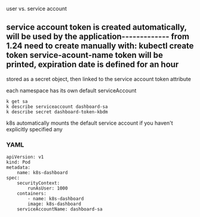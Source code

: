user vs. service account

service account token is created automatically, will be used by the application-------------
from 1.24 need to create manually with:
kubectl create token service-acount-name
token will be printed, expiration date is defined for an hour
--------------
stored as a secret object, then linked to the service account token attribute

each namespace has its own default serviceAccount

```angular2html
k get sa
k describe serviceaccount dashboard-sa
k describe secret dashboard-token-kbdm
```

k8s automatically mounts the default service account if you haven't explicitly specified any

### YAML
```angular2html
apiVersion: v1
kind: Pod
metadata:
	name: k8s-dashboard
spec:
	securityContext:
		runAsUser: 1000
	containers:
		- name: k8s-dashboard
		image: k8s-dashboard
	serviceAccountName: dashboard-sa
```

